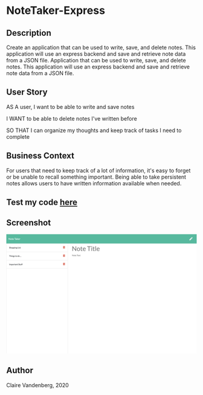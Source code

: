 # NoteTaker-Express

## Description
Create an application that can be used to write, save, and delete notes. This application will use an express backend and save and retrieve note data from a JSON file.
Application that can be used to write, save, and delete notes. This application will use an express backend and save and retrieve note data from a JSON file.

## User Story

AS A user, I want to be able to write and save notes

I WANT to be able to delete notes I've written before

SO THAT I can organize my thoughts and keep track of tasks I need to complete

## Business Context

For users that need to keep track of a lot of information, it's easy to forget or be unable to recall something important. Being able to take persistent notes allows users to have written information available when needed.

## Test my code [here](https://)

## Screenshot
![Image description](screenshot.png)

## Author 
Claire Vandenberg, 2020 
